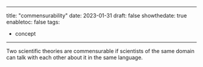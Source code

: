 
---
title: "commensurability"
date: 2023-01-31
draft: false
showthedate: true
enabletoc: false
tags:
- concept
---

Two scientific theories are commensurable if scientists of the same domain can talk with each other about it in the same language. 